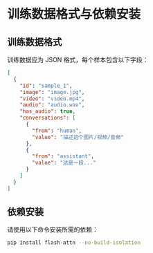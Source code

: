 # 训练数据格式与依赖安装

## 训练数据格式

训练数据应为 JSON 格式，每个样本包含以下字段：

```json
[
  {
    "id": "sample_1",
    "image": "image.jpg",  
    "video": "video.mp4",  
    "audio": "audio.wav",  
    "has_audio": true,
    "conversations": [
      {
        "from": "human",
        "value": "描述这个图片/视频/音频"
      },
      {
        "from": "assistant",
        "value": "这是一段..."
      }
    ]
  }
]
```
## 依赖安装
请使用以下命令安装所需的依赖：
```bash
pip install flash-attn --no-build-isolation
